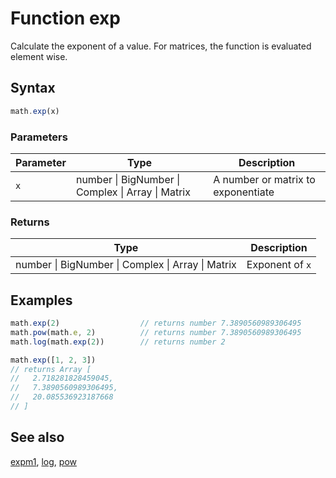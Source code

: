 <!-- Note: This file is automatically generated from source code comments. Changes made in this file will be overridden. -->

# Function exp

Calculate the exponent of a value.
For matrices, the function is evaluated element wise.


## Syntax

```js
math.exp(x)
```

### Parameters

Parameter | Type | Description
--------- | ---- | -----------
`x` | number &#124; BigNumber &#124; Complex &#124; Array &#124; Matrix | A number or matrix to exponentiate

### Returns

Type | Description
---- | -----------
number &#124; BigNumber &#124; Complex &#124; Array &#124; Matrix | Exponent of `x`


## Examples

```js
math.exp(2)                  // returns number 7.3890560989306495
math.pow(math.e, 2)          // returns number 7.3890560989306495
math.log(math.exp(2))        // returns number 2

math.exp([1, 2, 3])
// returns Array [
//   2.718281828459045,
//   7.3890560989306495,
//   20.085536923187668
// ]
```


## See also

[expm1](expm1.md),
[log](log.md),
[pow](pow.md)
